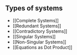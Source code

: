 ## Types of systems

- [[Complete Systems]]
- [[Redundant Systems]]
- [[Contradictory Systems]]
- [[Singular Systems]]
- [[Non-Singular Systems]]
- [[Equations as Dot Product]]
